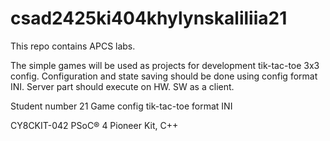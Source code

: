 # csad2425ki404khylynskaliliia21

This repo contains APCS labs.

The simple games will be used as projects for development tik-tac-toe 3x3 config.
Configuration and state saving should be done using config format INI.
Server part should execute on HW. SW as a client.

Student number 21
Game config tik-tac-toe
format INI

CY8CKIT-042 PSoC® 4 Pioneer Kit, C++
